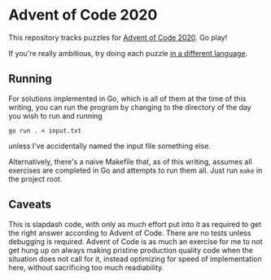# Advent of Code 2020

This repository tracks puzzles for [Advent of Code 2020](https://adventofcode.com/2020). Go play!

If you're really ambitious, try doing each puzzle [in a different 
language](https://www.benkraft.org/2017/12/26/advent-of-code/).

## Running

For solutions implemented in Go, which is all of them at the time of this
writing, you can run the program by changing to the directory of the day
you wish to run and running
 
```
go run . < input.txt
```
unless I've accidentally named the input file something else.

Alternatively, there's a naive Makefile that, as of this writing, assumes all
exercises are completed in Go and attempts to run them all. Just run `make`
in the project root.

## Caveats

This is slapdash code, with only as much effort put into it as required to
get the right answer according to Advent of Code. There are no tests unless
debugging is required. Advent of Code is as much an exercise for me to not
get hung up on always making pristine production quality code when the
situation does not call for it, instead optimizing for speed of
implementation here, without sacrificing too much readiability.
